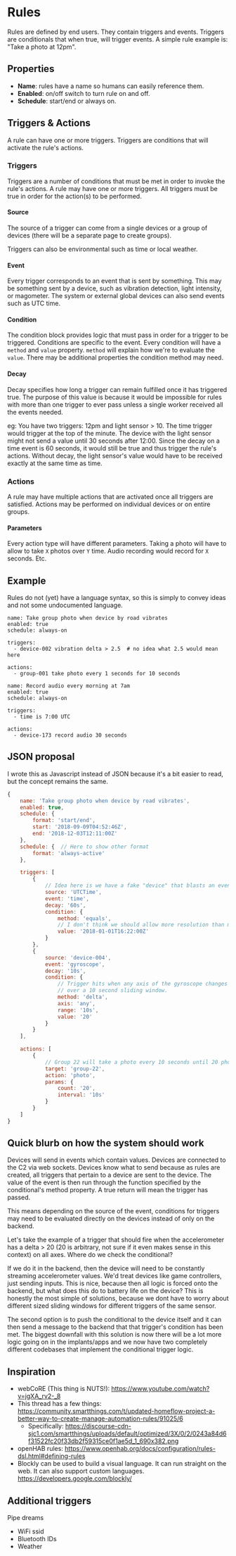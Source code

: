 # Rules
Rules are defined by end users. They contain triggers and events.
Triggers are conditionals that when true, will trigger events.
A simple rule example is: "Take a photo at 12pm".

## Properties

- **Name**: rules have a name so humans can easily reference them.
- **Enabled**: on/off switch to turn rule on and off.
- **Schedule**: start/end or always on.

## Triggers & Actions
A rule can have one or more triggers. Triggers are conditions that will
activate the rule's actions.

### Triggers
Triggers are a number of conditions that must be met in order to invoke the
rule's actions. A rule may have one or more triggers. All triggers must be
true in order for the action(s) to be performed.

#### Source
The source of a trigger can come from a single devices or a group of devices
(there will be a separate page to create groups).

Triggers can also be environmental such as time or local weather.

#### Event
Every trigger corresponds to an event that is sent by something. This may be
something sent by a device, such as vibration detection, light intensity, or
magometer. The system or external global devices can also send events such as
UTC time.

#### Condition
The condition block provides logic that must pass in order for a trigger to be
triggered. Conditions are specific to the event. Every condition will have a
`method` and `value` property. `method` will explain how we're to evaluate the
`value`. There may be additional properties the condition method may need.

#### Decay
Decay specifies how long a trigger can remain fulfilled once it has
triggered true. The purpose of this value is because it would be impossible for
rules with more than one trigger to ever pass unless a single worker
received all the events needed.

eg: You have two triggers: 12pm and light sensor > 10. The time trigger would
trigger at the top of the minute. The device with the light sensor might not
send a value until 30 seconds after 12:00. Since the decay on a time event is
60 seconds, it would still be true and thus trigger the rule's actions. Without
decay, the light sensor's value would have to be received exactly at the same
time as time.

### Actions
A rule may have multiple actions that are activated once all triggers are
satisfied. Actions may be performed on individual devices or on entire groups.

#### Parameters
Every action type will have different parameters. Taking a photo will have
to allow to take `X` photos over `Y` time. Audio recording would record for `X`
seconds. Etc.

## Example
Rules do not (yet) have a language syntax, so this is simply to convey ideas
and not some undocumented language.

```
name: Take group photo when device by road vibrates
enabled: true
schedule: always-on

triggers:
  - device-002 vibration delta > 2.5  # no idea what 2.5 would mean here

actions:
  - group-001 take photo every 1 seconds for 10 seconds
```

```
name: Record audio every morning at 7am
enabled: true
schedule: always-on

triggers:
  - time is 7:00 UTC

actions:
  - device-173 record audio 30 seconds
```

## JSON proposal
I wrote this as Javascript instead of JSON because it's a bit easier to read,
but the concept remains the same.

```javascript
{
    name: 'Take group photo when device by road vibrates',
    enabled: true,
    schedule: {
        format: 'start/end',
        start: '2018-09-09T04:52:46Z',
        end: '2018-12-03T12:11:00Z'
    },
    schedule: {  // Here to show other format
        format: 'always-active'
    },

    triggers: [
        {
            // Idea here is we have a fake "device" that blasts an event every minute
            source: 'UTCTime',
            event: 'time',
            decay: '60s',
            condition: {
                method: 'equals',
                // I don't think we should allow more resolution than minutes
                value: '2018-01-01T16:22:00Z'
            }
        },
        {
            source: 'device-004',
            event: 'gyroscope',
            decay: '10s',
            condition: {
                // Trigger hits when any axis of the gyroscope changes more than 20 (20 what idk),
                // over a 10 second sliding window.
                method: 'delta',
                axis: 'any',
                range: '10s',
                value: '20'
            }
        }
    ],

    actions: [
        {
            // Group 22 will take a photo every 10 seconds until 20 photos have been taken.
            target: 'group-22',
            action: 'photo',
            params: {
                count: '20',
                interval: '10s'
            }
        }
    ]
}
```

## Quick blurb on how the system should work

Devices will send in events which contain values. Devices are connected to the
C2 via web sockets. Devices know what to send because as rules are created,
all triggers that pertain to a device are sent to the device. The value of the
event is then run through the function specified by the conditional's method
property. A true return will mean the trigger has passed.

This means depending on the source of the event, conditions for triggers may
need to be evaluated directly on the devices instead of only on the backend.

Let's take the example of a trigger that should fire when the accelerometer has
a delta > 20 (20 is arbitrary, not sure if it even makes sense in this context)
on all axes. Where do we check the conditional?

If we do it in the backend, then the device will need to be constantly
streaming accelerometer values. We'd treat devices like game controllers, just
sending inputs. This is nice, because then all logic is forced onto the
backend, but what does this do to battery life on the device? This is honestly
the most simple of solutions, because we dont have to worry about different
sized sliding windows for different triggers of the same sensor.

The second option is to push the conditional to the device itself and it can
then send a message to the backend that that trigger's condition has been met.
The biggest downfall with this solution is now there will be a lot more logic
going on in the implants/apps and we now have two completely different
codebases that implement the conditional trigger logic.


## Inspiration

- webCoRE (This thing is NUTS!): https://www.youtube.com/watch?v=jgXA_rv2-_8
- This thread has a few things: https://community.smartthings.com/t/updated-homeflow-project-a-better-way-to-create-manage-automation-rules/91025/6
  - Specifically: https://discourse-cdn-sjc1.com/smartthings/uploads/default/optimized/3X/0/2/0243a84d6f31522fc20f33db2f59315ce0f1ae5d_1_690x382.png
- openHAB rules: https://www.openhab.org/docs/configuration/rules-dsl.html#defining-rules
- Blockly can be used to build a visual language. It can run straight on the web.
  It can also support custom languages. https://developers.google.com/blockly/

## Additional triggers
Pipe dreams

- WiFi ssid
- Bluetooth IDs
- Weather
